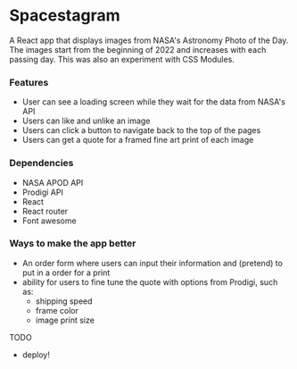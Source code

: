 # Spacestagram

A React app that displays images from NASA's Astronomy Photo of the Day.
The images start from the beginning of 2022 and increases with each passing day.
This was also an experiment with CSS Modules.

### Features

- User can see a loading screen while they wait for the data from NASA's API
- Users can like and unlike an image
- Users can click a button to navigate back to the top of the pages
- Users can get a quote for a framed fine art print of each image

### Dependencies

- NASA APOD API
- Prodigi API
- React
- React router
- Font awesome

### Ways to make the app better

- An order form where users can input their information and (pretend) to put in a order for a print
- ability for users to fine tune the quote with options from Prodigi, such as:
  - shipping speed
  - frame color
  - image print size

TODO

- deploy!
